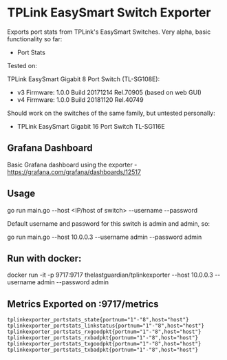 # TPLink EasySmart Switch Exporter

Exports port stats from TPLink's EasySmart Switches. Very alpha, basic functionality so far:
- Port Stats

Tested on:

TPLink EasySmart Gigabit 8 Port Switch (TL-SG108E):
- v3 Firmware: 1.0.0 Build 20171214 Rel.70905 (based on web GUI)
- v4 Firmware: 1.0.0 Build 20181120 Rel.40749

Should work on the switches of the same family, but untested personally:
- TPLink EasySmart Gigabit 16 Port Switch TL-SG116E

## Grafana Dashboard

Basic Grafana dashboard using the exporter - https://grafana.com/grafana/dashboards/12517

## Usage

go run main.go --host <IP/host of switch> --username <WEBGUI username> --password <WEBGUI password>

Default username and password for this switch is admin and admin, so:

go run main.go --host 10.0.0.3 --username admin --password admin

## Run with docker:

docker run -it -p 9717:9717 thelastguardian/tplinkexporter --host 10.0.0.3 --username admin --password admin

## Metrics Exported on :9717/metrics

```
tplinkexporter_portstats_state{portnum="1"-"8",host="host"}
tplinkexporter_portstats_linkstatus{portnum="1"-"8",host="host"}
tplinkexporter_portstats_rxgoodpkt{portnum="1"-"8",host="host"}
tplinkexporter_portstats_rxbadpkt{portnum="1"-"8",host="host"}
tplinkexporter_portstats_txgoodpkt{portnum="1"-"8",host="host"}
tplinkexporter_portstats_txbadpkt{portnum="1"-"8",host="host"}
```